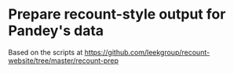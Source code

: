 Prepare recount-style output for Pandey's data
==============================================

Based on the scripts at https://github.com/leekgroup/recount-website/tree/master/recount-prep
